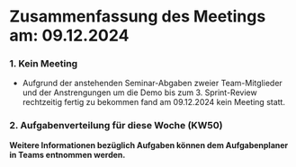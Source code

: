 # Zusammenfassung des Meetings am: 09.12.2024

### 1. Kein Meeting

- Aufgrund der anstehenden Seminar-Abgaben zweier Team-Mitglieder und der Anstrengungen um die Demo bis zum 3. Sprint-Review rechtzeitig fertig zu bekommen fand am 09.12.2024 kein Meeting statt.<br>

### 2. Aufgabenverteilung für diese Woche (KW50)

**Weitere Informationen bezüglich Aufgaben können dem Aufgabenplaner in Teams entnommen werden.**
